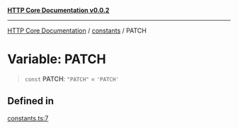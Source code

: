 [**HTTP Core Documentation v0.0.2**](../../README.md)

***

[HTTP Core Documentation](../../modules.md) / [constants](../README.md) / PATCH

# Variable: PATCH

> `const` **PATCH**: `"PATCH"` = `'PATCH'`

## Defined in

[constants.ts:7](https://github.com/stonemjs/http-core/blob/ed7c2187bd85b6877da7cd9f8c94448716446e07/src/constants.ts#L7)
